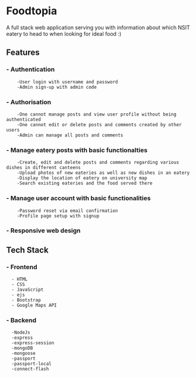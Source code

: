 # Foodtopia
A full stack web application serving you with information about which NSIT eatery to head to when looking for ideal food :)

## **Features**

### - Authentication
        -User login with username and password
        -Admin sign-up with admin code
### - Authorisation
        -One cannot manage posts and view user profile without being authenticated
        -One cannot edit or delete posts and comments created by other users
        -Admin can manage all posts and comments
### - Manage eatery posts with basic functionalties
        -Create, edit and delete posts and comments regarding various dishes in different canteens
        -Upload photos of new eateries as well as new dishes in an eatery
        -Display the location of eatery on university map
        -Search existing eateries and the food served there
### - Manage user account with basic functionalities
        -Password reset via email confirmation
        -Profile page setup with signup
### - Responsive web design

## **Tech Stack**

### - Frontend
      - HTML
      - CSS 
      - JavaScript
      - ejs
      - Bootstrap
      - Google Maps API     
### - Backend
      -NodeJs
      -express
      -express-session
      -mongoDB
      -mongoose
      -passport
      -passport-local
      -connect-flash
      
      

